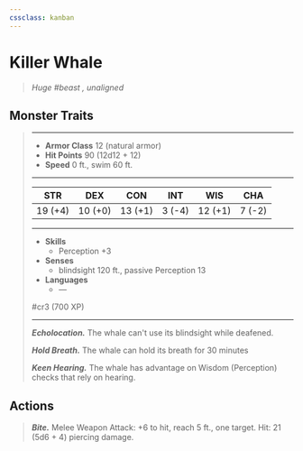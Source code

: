 ```yaml
---
cssclass: kanban
---
```


# Killer Whale
>*Huge #beast , unaligned*
## Monster Traits
>___
>- **Armor Class** 12 (natural armor)
>- **Hit Points** 90 (12d12 + 12)
>- **Speed** 0 ft., swim 60 ft.
>___
>|STR|DEX|CON|INT|WIS|CHA|
>|:---:|:---:|:---:|:---:|:---:|:---:|
>|19 (+4)|10 (+0)|13 (+1)|3 (-4)|12 (+1)|7 (-2)|
>___
>- **Skills**
>	 - Perception +3
>- **Senses**
>	 - blindsight 120 ft., passive Perception 13
>- **Languages**
>	 - —
>
> #cr3 (700 XP)
>___
>***Echolocation.*** The whale can't use its blindsight while deafened.  
>
>***Hold Breath.*** The whale can hold its breath for 30 minutes  
>
>***Keen Hearing.*** The whale has advantage on Wisdom (Perception) checks that rely on hearing.  
>
## Actions
>***Bite.*** Melee Weapon Attack: +6 to hit, reach 5 ft., one target. Hit: 21 (5d6 + 4) piercing damage.